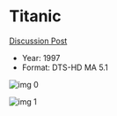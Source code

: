 # Titanic

[Discussion Post](https://www.avsforum.com/threads/bass-eq-for-filtered-movies.2995212/post-57819580)

* Year: 1997
* Format: DTS-HD MA 5.1

![img 0](https://i.imgur.com/ID9gXe4.jpg)

![img 1](https://i.imgur.com/XtekeBV.jpg)

